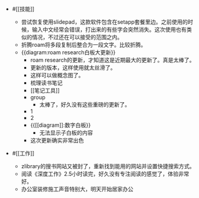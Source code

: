 - #[[技能]]
    - 尝试恢复使用slidepad，这款软件包含在setapp套餐里边。之前使用的时候，输入中文经常会错误，打出来的有些字会突然消失。这次使用也有类似的情况，不过还在可以接受的范围之内。
    - 折腾roam将多段复制后整合为一段文字。比较折腾。
    - {{diagram:roam research白板大更新}}
        - roam research的更新，才知道这是近期最大的更新了。真是太棒了。
        - 更新的版本，这样使用就太丝滑了。
        - 这样可以做概念图了。
        - 梳理读书笔记
        - [[笔记工具]]
        - group
            - 太棒了，好久没有这些重磅的更新了。
        - 1
        - 2
        - {{[[diagram]]:数字白板}}
            - 无法显示子白板的内容
        - 这次更新确实非常出色

- #[[工作]]
    - zlibrary的搜书网站又被封了，重新找到能用的网站并设置快捷搜索方式。
    - 阅读《深度工作》2.5小时读完，好久没有专注阅读的感觉了，体验非常好。
    - 办公室装修施工声音特别大，明天开始居家办公
